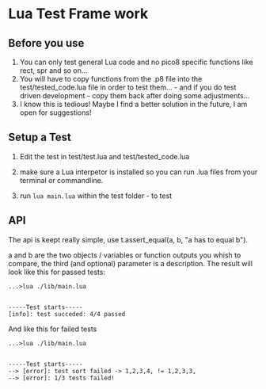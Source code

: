 # Lua Test Frame work
## Before you use
1. You can only test general Lua code and no pico8 specific functions like rect, spr and so on...
2. You will have to copy functions from the .p8 file into the test/tested_code.lua file in order to test them... - and if you do test driven development - copy them back after doing some adjustments... 
4. I know this is tedious! Maybe I find a better solution in the future, I am open for suggestions!

## Setup a Test

1. Edit the test in test/test.lua and test/tested_code.lua

2. make sure a Lua interpetor is installed so you can run .lua files from your terminal or commandline.

5. run ```lua main.lua``` within the test folder - to test

## API
The api is keept really simple, use t.assert_equal(a, b, "a has to equal b").

a and b are the two objects / variables or function outputs you whish to compare, the third (and optional) parameter is a description. The result will look like this for passed tests:

```
...>lua ./lib/main.lua         


-----Test starts-----
[info]: test succeded: 4/4 passed
```

And like this for failed tests

```
...>lua ./lib/main.lua


-----Test starts-----
--> [error]: test sort failed -> 1,2,3,4, != 1,2,3,3,
--> [error]: 1/3 tests failed!
```

